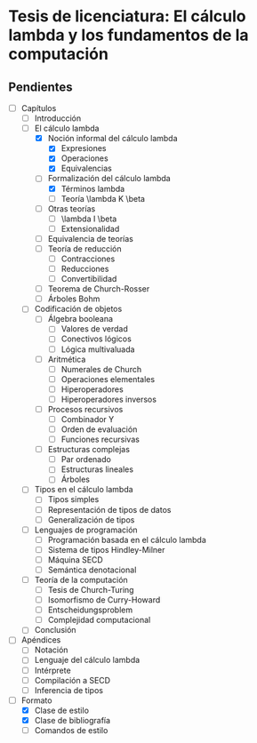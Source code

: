 # Tesis de licenciatura: El cálculo lambda y los fundamentos de la computación

## Pendientes

- [ ] Capítulos
  - [ ] Introducción
  - [ ] El cálculo lambda
    - [x] Noción informal del cálculo lambda
      - [x] Expresiones
      - [x] Operaciones
      - [x] Equivalencias
    - [ ] Formalización del cálculo lambda
      - [x] Términos lambda
      - [ ] Teoría \lambda K \beta
    - [ ] Otras teorías
      - [ ] \lambda I \beta
      - [ ] Extensionalidad
    - [ ] Equivalencia de teorías
    - [ ] Teoría de reducción
      - [ ] Contracciones
      - [ ] Reducciones
      - [ ] Convertibilidad
    - [ ] Teorema de Church-Rosser
    - [ ] Árboles Bohm
  - [ ] Codificación de objetos
    - [ ] Álgebra booleana
      - [ ] Valores de verdad
      - [ ] Conectivos lógicos
      - [ ] Lógica multivaluada
    - [ ] Aritmética
      - [ ] Numerales de Church
      - [ ] Operaciones elementales
      - [ ] Hiperoperadores
      - [ ] Hiperoperadores inversos
    - [ ] Procesos recursivos
      - [ ] Combinador Y
      - [ ] Orden de evaluación
      - [ ] Funciones recursivas
    - [ ] Estructuras complejas
      - [ ] Par ordenado
      - [ ] Estructuras lineales
      - [ ] Árboles
  - [ ] Tipos en el cálculo lambda
    - [ ] Tipos simples
    - [ ] Representación de tipos de datos
    - [ ] Generalización de tipos
  - [ ] Lenguajes de programación
    - [ ] Programación basada en el cálculo lambda
    - [ ] Sistema de tipos Hindley-Milner
    - [ ] Máquina SECD
    - [ ] Semántica denotacional
  - [ ] Teoría de la computación
    - [ ] Tesis de Church-Turing
    - [ ] Isomorfismo de Curry-Howard
    - [ ] Entscheidungsproblem
    - [ ] Complejidad computacional
  - [ ] Conclusión
- [ ] Apéndices
  - [ ] Notación
  - [ ] Lenguaje del cálculo lambda
  - [ ] Intérprete
  - [ ] Compilación a SECD
  - [ ] Inferencia de tipos
- [ ] Formato
  - [x] Clase de estilo
  - [x] Clase de bibliografía
  - [ ] Comandos de estilo
